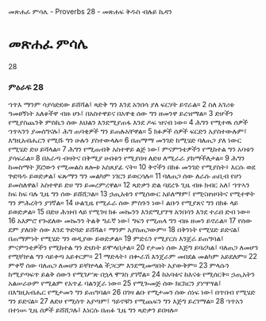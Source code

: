 ﻿
 መጽሐፈ ምሳሌ - Proverbs 28 - መጽሐፍ ቅዱስ ብሉይ ኪዳን
# መጽሐፈ ምሳሌ
28
### ምዕራፍ 28
 ኀጥእ ማንም ሳያሳድደው ይሸሻል፤ ጻድቅ ግን እንደ አንበሳ ያለ ፍርሃት ይኖራል።
2  ስለ አገሪቱ ዓመፀኝነት አለቆችዋ ብዙ ሆኑ፤ በአስተዋይና በአዋቂ ሰው ግን ዘመንዋ ይረዝማል።
3  ድሆችን የሚያስጨንቅ ምስኪን ሰው እህልን እንደሚያጠፋ እንደ ዶፍ ዝናብ ነው።
4  ሕግን የሚተዉ ሰዎች ኀጥኣንን ያመሰግናሉ፤ ሕግ ጠባቂዎች ግን ይጠሉአቸዋል።
5  ክፉዎች ሰዎች ፍርድን አያስተውሉም፤ እግዚአብሔርን የሚሹ ግን ሁሉን ያስተውላሉ።
6  በጠማማ መንገድ ከሚሄድ ባለጠጋ ያለ ነውር የሚሄድ ድሀ ይሻላል።
7  ሕግን የሚጠብቅ አስተዋይ ልጅ ነው፤ ምናምንቴዎችን የሚከተል ግን አባቱን ያሳፍራል።
8  በአራጣ ብዛትና በቅሚያ ሀብቱን የሚያበዛ ለድሀ ለሚራራ ያከማችለታል።
9  ሕግን ከመስማት ጆሮውን የሚመልስ ጸሎቱ አስጸያፊ ናት።
10  ቅኖችን በክፉ መንገድ የሚያስት፥ እርሱ ወደ ጕድጓዱ ይወድቃል፤ ፍጹማን ግን መልካም ነገርን ይወርሳሉ።
11  ባለጠጋ ሰው ለራሱ ጠቢብ የሆነ ይመስለዋል፤ አስተዋይ ድሀ ግን ይመረምረዋል።
12  ጻድቃን ድል ባደረጉ ጊዜ ብዙ ክብር አለ፤ ኀጥኣን ከፍ ከፍ ባሉ ጊዜ ግን ሰው ይሸሸጋል።
13  ኃጢአቱን የሚሰውር አይለማም፤ የሚናዘዝባትና የሚተዋት ግን ምሕረትን ያገኛል።
14  ሁልጊዜ የሚፈራ ሰው ምስጉን ነው፤ ልቡን የሚያጸና ግን በክፉ ላይ ይወድቃል።
15  በድሀ ሕዝብ ላይ የሚገዛ ክፉ መኰንን እንደሚያገሣ አንበሳን እንደ ተራበ ድብ ነው።
16  አእምሮ የጐደለው መኰንን ትልቅ ግፈኛ ነው፤ ግፍን የሚጠላ ግን ብዙ ዘመን ይኖራል።
17  የሰው ደም ያለበት ሰው እንደ ጕድጓድ ይሸሻል፥ ማንም አያስጠጋውም።
18  በቅንነት የሚሄድ ይድናል፤ በጠማምነት የሚሄድ ግን ወዲያው ይወድቃል።
19  ምድሩን የሚያርስ እንጀራ ይጠግባል፤ ምናምንቴዎችን የሚከተል ግን ድህነት ይሞላበታል።
20  የታመነ ሰው እጅግ ይባረካል፤ ባለጠጋ ለመሆን የሚቸኵል ግን ሳይቀጣ አይቀርም።
21  ማድላት፥ በቍራሽ እንጀራም መበደል መልካም አይደለም።
22  ምቀኛ ሰው ባለጠጋ ለመሆን ይቸኵላል ችጋርም እንደሚመጣበት አያውቅም።
23  ምላሱን ከሚያጣፍጥ ይልቅ ሰውን የሚገሥጽ በኋላ ሞገስ ያገኛል።
24  ከአባቱና ከእናቱ የሚሰርቅ። ኃጢአትን አልሠራሁም የሚልም የአጥፊ ባልንጀራ ነው።
25  የሚጐመጅ ሰው ክርክርን ያነሣሣል፤ በእግዚአብሔር የሚታመን ግን ይጠግባል።
26  በገዛ ልቡ የሚታመን ሰው ሰነፍ ነው፤ በጥበብ የሚሄድ ግን ይድናል።
27  ለድሀ የሚሰጥ አያጣም፤ ዓይኖቹን የሚጨፍን ግን እጅግ ይረገማል።
28  ኀጥአን በተነሡ ጊዜ ሰዎች ይሸሸጋሉ፤ እነርሱ በጠፉ ጊዜ ግን ጻድቃን ይበዛሉ። 
